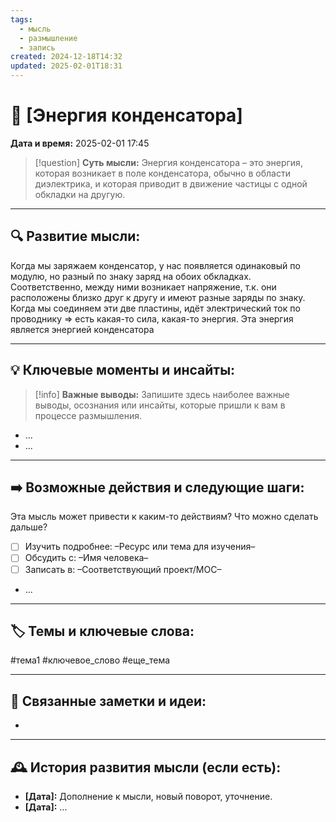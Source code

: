 ```yaml
---
tags:
  - мысль
  - размышление
  - запись
created: 2024-12-18T14:32
updated: 2025-02-01T18:31
---
```


# 💭  [Энергия конденсатора]

**Дата и время:** 2025-02-01 17:45

> [!question] **Суть мысли:**
> Энергия конденсатора – это энергия, которая возникает в поле конденсатора, обычно в области диэлектрика, и которая приводит в движение частицы с одной обкладки на другую.

---

## 🔍 Развитие мысли:

Когда мы заряжаем конденсатор, у нас появляется одинаковый по модулю, но разный по знаку заряд на обоих обкладках. Соответственно, между ними возникает напряжение, т.к. они расположены близко друг к другу и имеют разные заряды по знаку. Когда мы соединяем эти две пластины, идёт электрический ток по проводнику => есть какая-то сила, какая-то энергия. Эта энергия является энергией конденсатора

---

## 💡 Ключевые моменты и инсайты:

> [!info] **Важные выводы:**
> Запишите здесь наиболее важные выводы, осознания или инсайты, которые пришли к вам в процессе размышления.

- ...
- ...

---

## ➡️ Возможные действия и следующие шаги:

Эта мысль может привести к каким-то действиям? Что можно сделать дальше?

- [ ] Изучить подробнее: –Ресурс или тема для изучения–
- [ ] Обсудить с: –Имя человека–
- [ ] Записать в: –Соответствующий проект/MOC–
- ...

---

## 🏷️ Темы и ключевые слова:

#тема1 #ключевое_слово #еще_тема

---

## 🔄 Связанные заметки и идеи:

- 

---

## 🕰️ История развития мысли (если есть):

* **[Дата]:**  Дополнение к мысли, новый поворот, уточнение.
* **[Дата]:**  ...
